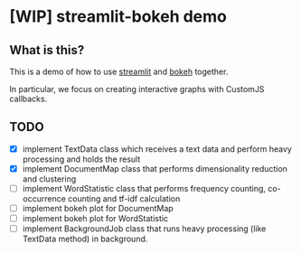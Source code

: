 # [WIP] streamlit-bokeh demo

## What is this?

This is a demo of how to use [streamlit](https://streamlit.io/) and [bokeh](https://docs.bokeh.org/en/2.4.3/index.html) together.

In particular, we focus on creating interactive graphs with CustomJS callbacks.

## TODO

- [x] implement TextData class which receives a text data and perform heavy processing and holds the result
- [x] implement DocumentMap class that performs dimensionality reduction and clustering
- [ ] implement WordStatistic class that performs frequency counting, co-occurrence counting and tf-idf calculation
- [ ] implement bokeh plot for DocumentMap
- [ ] implement bokeh plot for WordStatistic
- [ ] implement BackgroundJob class that runs heavy processing (like TextData method) in background.
